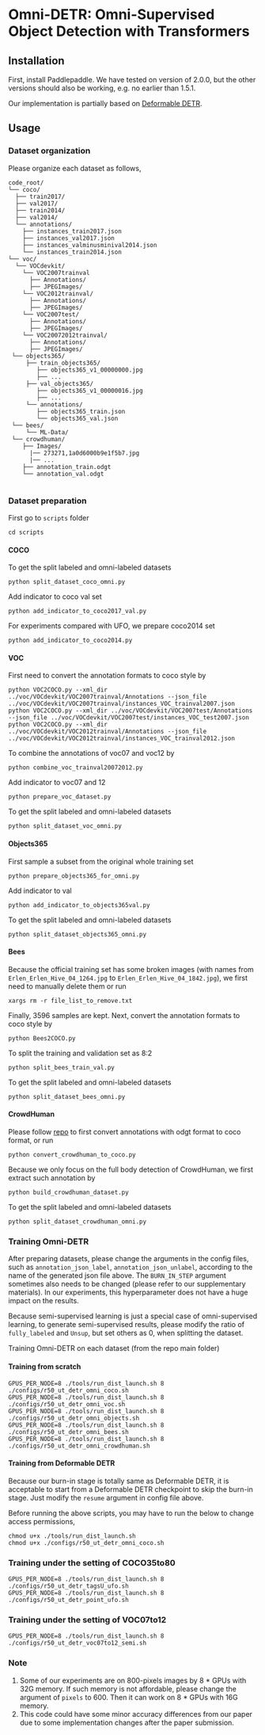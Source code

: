 # Omni-DETR: Omni-Supervised Object Detection with Transformers


## Installation

First, install Paddlepaddle. We have tested on version of 2.0.0, but the other versions should also be working, e.g. no earlier than 1.5.1.

Our implementation is partially based on [Deformable DETR](https://github.com/fundamentalvision/Deformable-DETR/). 

## Usage

### Dataset organization

Please organize each dataset as follows,

```
code_root/
└── coco/
  ├── train2017/
  ├── val2017/
  ├── train2014/
  ├── val2014/
  └── annotations/
    ├── instances_train2017.json
    ├── instances_val2017.json
    ├── instances_valminusminival2014.json
    └── instances_train2014.json
└── voc/
  └── VOCdevkit/
    └── VOC2007trainval
      ├── Annotations/
      ├── JPEGImages/
    └── VOC2012trainval/
      ├── Annotations/
      ├── JPEGImages/
    └── VOC2007test/
      ├── Annotations/
      ├── JPEGImages/
    └── VOC20072012trainval/
      ├── Annotations/
      ├── JPEGImages/
 └── objects365/
     ├── train_objects365/
        ├── objects365_v1_00000000.jpg
        ├── ...
     ├── val_objects365/
        ├── objects365_v1_00000016.jpg
        ├── ...
     └── annotations/
        ├── objects365_train.json
        └── objects365_val.json
 └── bees/
     └── ML-Data/
 └── crowdhuman/
    ├── Images/
      |── 273271,1a0d6000b9e1f5b7.jpg
      |── ...
    ├── annotation_train.odgt
    └── annotation_val.odgt
      
```

### Dataset preparation
First go to ``scripts`` folder

```
cd scripts
```

#### COCO
To get the split labeled and omni-labeled datasets
```
python split_dataset_coco_omni.py
```
Add indicator to coco val set
```
python add_indicator_to_coco2017_val.py
```
For experiments compared with UFO, we prepare coco2014 set
```
python add_indicator_to_coco2014.py
```
#### VOC
First need to convert the annotation formats to coco style by
```
python VOC2COCO.py --xml_dir ../voc/VOCdevkit/VOC2007trainval/Annotations --json_file ../voc/VOCdevkit/VOC2007trainval/instances_VOC_trainval2007.json
python VOC2COCO.py --xml_dir ../voc/VOCdevkit/VOC2007test/Annotations --json_file ../voc/VOCdevkit/VOC2007test/instances_VOC_test2007.json
python VOC2COCO.py --xml_dir ../voc/VOCdevkit/VOC2012trainval/Annotations --json_file ../voc/VOCdevkit/VOC2012trainval/instances_VOC_trainval2012.json
```
To combine the annotations of voc07 and voc12 by
```
python combine_voc_trainval20072012.py
```
Add indicator to voc07 and 12
```
python prepare_voc_dataset.py
```
To get the split labeled and omni-labeled datasets
```
python split_dataset_voc_omni.py
```


#### Objects365
First sample a subset from the original whole training set
```
python prepare_objects365_for_omni.py
```
Add indicator to val
```
python add_indicator_to_objects365val.py
```
To get the split labeled and omni-labeled datasets
```
python split_dataset_objects365_omni.py
```

#### Bees
Because the official training set has some broken images (with names from ``Erlen_Erlen_Hive_04_1264.jpg`` to ``Erlen_Erlen_Hive_04_1842.jpg``), we first need to 
manually delete them or run
```
xargs rm -r file_list_to_remove.txt
```
Finally, 3596 samples are kept. Next, convert the annotation formats to coco style by
```
python Bees2COCO.py
```
To split the training and validation set as 8:2
```
python split_bees_train_val.py
```
To get the split labeled and omni-labeled datasets
```
python split_dataset_bees_omni.py
```

#### CrowdHuman
Please follow [repo](https://github.com/xingyizhou/CenterTrack/blob/master/readme/DATA.md) to first convert annotations with odgt format to coco format, or run
```
python convert_crowdhuman_to_coco.py
```
Because we only focus on the full body detection of CrowdHuman, we first extract such annotation by
```
python build_crowdhuman_dataset.py
```
To get the split labeled and omni-labeled datasets
```
python split_dataset_crowdhuman_omni.py
```

### Training Omni-DETR
After preparing datasets, please change the arguments in the config files, such as ``annotation_json_label``, ``annotation_json_unlabel``, according to the name of the generated json file above. The ``BURN_IN_STEP`` argument sometimes also needs to be changed (please refer to our supplementary materials). In our experiments, this hyperparameter does not have a huge impact on the results.

Because semi-supervised learning is just a special case of omni-supervised learning, to generate semi-supervised results, please modify the ratio of ``fully_labeled`` and ``Unsup``, but set others as 0, when splitting the dataset.

Training Omni-DETR on each dataset (from the repo main folder)

#### Training from scratch

```
GPUS_PER_NODE=8 ./tools/run_dist_launch.sh 8 ./configs/r50_ut_detr_omni_coco.sh
GPUS_PER_NODE=8 ./tools/run_dist_launch.sh 8 ./configs/r50_ut_detr_omni_voc.sh
GPUS_PER_NODE=8 ./tools/run_dist_launch.sh 8 ./configs/r50_ut_detr_omni_objects.sh
GPUS_PER_NODE=8 ./tools/run_dist_launch.sh 8 ./configs/r50_ut_detr_omni_bees.sh
GPUS_PER_NODE=8 ./tools/run_dist_launch.sh 8 ./configs/r50_ut_detr_omni_crowdhuman.sh
```

#### Training from Deformable DETR
Because our burn-in stage is totally same as Deformable DETR, it is acceptable to start from a Deformable DETR checkpoint to skip the burn-in stage. Just modify the ``resume`` argument in config file above.


Before running the above scripts, you may have to run the below to change access permissions,
```
chmod u+x ./tools/run_dist_launch.sh
chmod u+x ./configs/r50_ut_detr_omni_coco.sh
```

### Training under the setting of COCO35to80
```
GPUS_PER_NODE=8 ./tools/run_dist_launch.sh 8 ./configs/r50_ut_detr_tagsU_ufo.sh
GPUS_PER_NODE=8 ./tools/run_dist_launch.sh 8 ./configs/r50_ut_detr_point_ufo.sh
```

### Training under the setting of VOC07to12
```
GPUS_PER_NODE=8 ./tools/run_dist_launch.sh 8 ./configs/r50_ut_detr_voc07to12_semi.sh
```

### Note
1. Some of our experiments are on 800-pixels images by 8 * GPUs with 32G memory. If such memory is not affordable, please change the argument of ``pixels`` to 600. Then it can work on 8 * GPUs with 16G memory. 
2. This code could have some minor accuracy differences from our paper due to some implementation changes after the paper submission.

